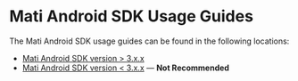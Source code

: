 # Mati Android SDK Usage Guides

The Mati Android SDK usage guides can be found in the following locations:

* [Mati Android SDK version &gt; 3.x.x](mati_android_sdk_3_x_x.md)
* [Mati Android SDK version &lt; 3.x.x](mati_android_sdk_2_x_x.md) &mdash; **Not Recommended**
